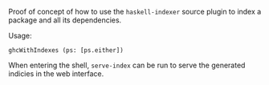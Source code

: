 Proof of concept of how to use the `haskell-indexer` source plugin to
index a package and all its dependencies.

Usage:

```
ghcWithIndexes (ps: [ps.either])
```

When entering the shell, `serve-index` can be run to serve the generated indicies
in the web interface.


